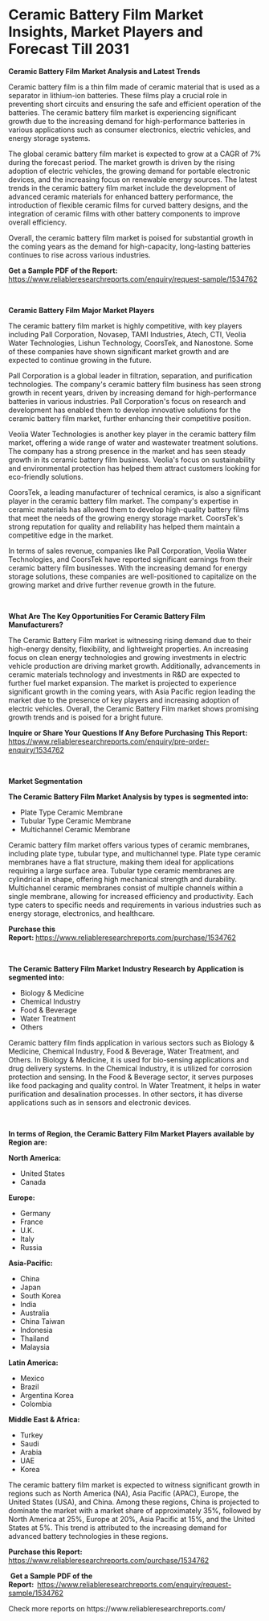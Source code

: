 <p><h1>Ceramic Battery Film Market Insights, Market Players and Forecast Till 2031</h1></p><p><strong>Ceramic Battery Film Market Analysis and Latest Trends</strong></p>
<p><p>Ceramic battery film is a thin film made of ceramic material that is used as a separator in lithium-ion batteries. These films play a crucial role in preventing short circuits and ensuring the safe and efficient operation of the batteries. The ceramic battery film market is experiencing significant growth due to the increasing demand for high-performance batteries in various applications such as consumer electronics, electric vehicles, and energy storage systems.</p><p>The global ceramic battery film market is expected to grow at a CAGR of 7% during the forecast period. The market growth is driven by the rising adoption of electric vehicles, the growing demand for portable electronic devices, and the increasing focus on renewable energy sources. The latest trends in the ceramic battery film market include the development of advanced ceramic materials for enhanced battery performance, the introduction of flexible ceramic films for curved battery designs, and the integration of ceramic films with other battery components to improve overall efficiency.</p><p>Overall, the ceramic battery film market is poised for substantial growth in the coming years as the demand for high-capacity, long-lasting batteries continues to rise across various industries.</p></p>
<p><strong>Get a Sample PDF of the Report:&nbsp;</strong> <a href="https://www.reliableresearchreports.com/enquiry/request-sample/1534762">https://www.reliableresearchreports.com/enquiry/request-sample/1534762</a></p>
<p>&nbsp;</p>
<p><strong>Ceramic Battery Film Major Market Players</strong></p>
<p><p>The ceramic battery film market is highly competitive, with key players including Pall Corporation, Novasep, TAMI Industries, Atech, CTI, Veolia Water Technologies, Lishun Technology, CoorsTek, and Nanostone. Some of these companies have shown significant market growth and are expected to continue growing in the future.</p><p>Pall Corporation is a global leader in filtration, separation, and purification technologies. The company's ceramic battery film business has seen strong growth in recent years, driven by increasing demand for high-performance batteries in various industries. Pall Corporation's focus on research and development has enabled them to develop innovative solutions for the ceramic battery film market, further enhancing their competitive position.</p><p>Veolia Water Technologies is another key player in the ceramic battery film market, offering a wide range of water and wastewater treatment solutions. The company has a strong presence in the market and has seen steady growth in its ceramic battery film business. Veolia's focus on sustainability and environmental protection has helped them attract customers looking for eco-friendly solutions.</p><p>CoorsTek, a leading manufacturer of technical ceramics, is also a significant player in the ceramic battery film market. The company's expertise in ceramic materials has allowed them to develop high-quality battery films that meet the needs of the growing energy storage market. CoorsTek's strong reputation for quality and reliability has helped them maintain a competitive edge in the market.</p><p>In terms of sales revenue, companies like Pall Corporation, Veolia Water Technologies, and CoorsTek have reported significant earnings from their ceramic battery film businesses. With the increasing demand for energy storage solutions, these companies are well-positioned to capitalize on the growing market and drive further revenue growth in the future.</p></p>
<p>&nbsp;</p>
<p><strong>What Are The Key Opportunities For Ceramic Battery Film Manufacturers?</strong></p>
<p><p>The Ceramic Battery Film market is witnessing rising demand due to their high-energy density, flexibility, and lightweight properties. An increasing focus on clean energy technologies and growing investments in electric vehicle production are driving market growth. Additionally, advancements in ceramic materials technology and investments in R&D are expected to further fuel market expansion. The market is projected to experience significant growth in the coming years, with Asia Pacific region leading the market due to the presence of key players and increasing adoption of electric vehicles. Overall, the Ceramic Battery Film market shows promising growth trends and is poised for a bright future.</p></p>
<p><strong>Inquire or Share Your Questions If Any Before Purchasing This Report:</strong> <a href="https://www.reliableresearchreports.com/enquiry/pre-order-enquiry/1534762">https://www.reliableresearchreports.com/enquiry/pre-order-enquiry/1534762</a></p>
<p>&nbsp;</p>
<p><strong>Market Segmentation</strong></p>
<p><strong>The Ceramic Battery Film Market Analysis by types is segmented into:</strong></p>
<p><ul><li>Plate Type Ceramic Membrane</li><li>Tubular Type Ceramic Membrane</li><li>Multichannel Ceramic Membrane</li></ul></p>
<p><p>Ceramic battery film market offers various types of ceramic membranes, including plate type, tubular type, and multichannel type. Plate type ceramic membranes have a flat structure, making them ideal for applications requiring a large surface area. Tubular type ceramic membranes are cylindrical in shape, offering high mechanical strength and durability. Multichannel ceramic membranes consist of multiple channels within a single membrane, allowing for increased efficiency and productivity. Each type caters to specific needs and requirements in various industries such as energy storage, electronics, and healthcare.</p></p>
<p><strong>Purchase this Report:&nbsp;</strong><a href="https://www.reliableresearchreports.com/purchase/1534762">https://www.reliableresearchreports.com/purchase/1534762</a></p>
<p>&nbsp;</p>
<p><strong>The Ceramic Battery Film Market Industry Research by Application is segmented into:</strong></p>
<p><ul><li>Biology & Medicine</li><li>Chemical Industry</li><li>Food & Beverage</li><li>Water Treatment</li><li>Others</li></ul></p>
<p><p>Ceramic battery film finds application in various sectors such as Biology & Medicine, Chemical Industry, Food & Beverage, Water Treatment, and Others. In Biology & Medicine, it is used for bio-sensing applications and drug delivery systems. In the Chemical Industry, it is utilized for corrosion protection and sensing. In the Food & Beverage sector, it serves purposes like food packaging and quality control. In Water Treatment, it helps in water purification and desalination processes. In other sectors, it has diverse applications such as in sensors and electronic devices.</p></p>
<p>&nbsp;</p>
<p><strong>In terms of Region, the Ceramic Battery Film Market Players available by Region are:</strong></p>
<p>
    <p> <strong> North America: </strong>
        <ul>
            <li>United States</li>
            <li>Canada</li>
        </ul>
        </p> 
    <p> <strong> Europe: </strong>
        <ul>
            <li>Germany</li>
            <li>France</li>
            <li>U.K.</li>
            <li>Italy</li>
            <li>Russia</li>
        </ul>
        </p> 
    <p> <strong> Asia-Pacific: </strong>
        <ul>
            <li>China</li>
            <li>Japan</li>
            <li>South Korea</li>
            <li>India</li>
            <li>Australia</li>
            <li>China Taiwan</li>
            <li>Indonesia</li>
            <li>Thailand</li>
            <li>Malaysia</li>
        </ul>
        </p> 
    <p> <strong> Latin America: </strong>
        <ul>
            <li>Mexico</li>
            <li>Brazil</li>
            <li>Argentina Korea</li>
            <li>Colombia</li>
        </ul>
        </p> 
    <p> <strong> Middle East & Africa: </strong>
        <ul>
            <li>Turkey</li>
            <li>Saudi</li>
            <li>Arabia</li>
            <li>UAE</li>
            <li>Korea</li>
        </ul>
    </p>
    </p>
<p><p>The ceramic battery film market is expected to witness significant growth in regions such as North America (NA), Asia Pacific (APAC), Europe, the United States (USA), and China. Among these regions, China is projected to dominate the market with a market share of approximately 35%, followed by North America at 25%, Europe at 20%, Asia Pacific at 15%, and the United States at 5%. This trend is attributed to the increasing demand for advanced battery technologies in these regions.</p></p>
<p><strong>Purchase this Report: </strong><a href="https://www.reliableresearchreports.com/purchase/1534762">https://www.reliableresearchreports.com/purchase/1534762</a></p>
<p>&nbsp;<strong>Get a Sample PDF of the Report:&nbsp;&nbsp;</strong><a href="https://www.reliableresearchreports.com/enquiry/request-sample/1534762">https://www.reliableresearchreports.com/enquiry/request-sample/1534762</a></p>
<p><strong></strong></p>
<p>Check more reports on https://www.reliableresearchreports.com/</p>